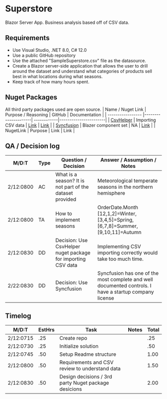 # Superstore
Blazor Server App. Business analysis based off of CSV data. 

## Requirements
- Use Visual Studio, .NET 8.0, C# 12.0
- Use a public GitHub repository
- Use the attached "SampleSuperstore.csv" file as the datasource. 
- Create a Blazor server-side application that allows the user to drill around the dataset and understand what categories of products sell best in what locations during what seasons. 
- Keep track of how many hours spent. 

## Nuget Packages
All third party packages used are open source. 
| Name / Nuget Link | Purpose / Reasoning | GitHub | Documentation | 
| ----------------- |---------------------| ------------|-----------------------|
| [CsvHelper](https://www.nuget.org/packages/CsvHelper/30.1.0?_src=template)  | Importing CSV data | [Link](https://github.com/JoshClose/CsvHelper) | [Link](https://joshclose.github.io/CsvHelper/) |
| [Syncfusion](https://www.nuget.org/packages/Syncfusion.Blazor/) | Blazer component set | NA | [Link](https://blazor.syncfusion.com/documentation/introduction) |
| NugetLink | Purpose | Link | Link |


## QA / Decision log
| M/D:T     | Type | Question / Decision                                          | Answer / Assumption / Notes                                                       |  
| --------- |------| -------------------------------------------------------------|-----------------------------------------------------------------------------------|
| 2/12:0800 | AC   | What is a season? It is not part of the dataset provided     | Meteorological temperate seasons in the northern hemisphere                       |
| 2/12:0800 | TA   | How to implement seasons                                     | OrderDate.Month [12,1,2]=Winter, [3,4,5]=Spring, [6,7,8]=Summer, [9,10,11]=Autumn |
| 2/12:0830 | DD   | Decision: Use CsvHelper nuget package for importing CSV data | Implementing CSV importing correctly would take too much time.   |
| 2/22:0830 | DD   | Decision: Use Syncfusion                                     | Syncfusion has one of the most complete and well documented controls. I have a startup company license  |


 ## Timelog
| M/D:T     | EstHrs | Task                                                       | Notes                                           | Total   |
| --------- |------| -------------------------------------------------------------|-------------------------------------------------|---------|
| 2/12:0715 | .25   | Create repo                                                 |                                                 |.25      |
| 2/12:0730 | .25   | Initialize solution                                         |                                                 |.50      |
| 2/12:0745 | .50   | Setup Readme structure                                      |                                                 |1.00     |
| 2/12:0800 | .50   | Requirements and CSV review to understand data              |                                                 |1.50     |
| 2/12:0830 | .50   | Design decisions / 3rd party Nuget package desicions        |                                                 |2.00     |
